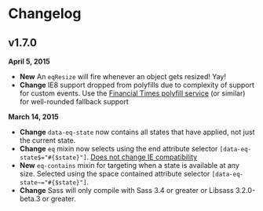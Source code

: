 # Changelog

## v1.7.0
**April 5, 2015**
* **New**  An `eqResize` will fire whenever an object gets resized! Yay!
* **Change** IE8 support dropped from polyfills due to complexity of support for custom events. Use the [Financial Times polyfill service](https://github.com/Financial-Times/polyfill-service) (or similar) for well-rounded fallback support

**March 14, 2015**

* **Change** `data-eq-state` now contains all states that have applied, not just the current state.
* **Change** `eq` mixin now selects using the end attribute selector `[data-eq-state$="#{$state}"]`. [Does not change IE compatibility](http://www.quirksmode.org/css/selectors/#link3)
* **New** `eq-contains` mixin for targeting when a state is available at any size. Selected using the space contained attribute selector `[data-eq-state~="#{$state}"]`.
* **Change** Sass will only compile with Sass 3.4 or greater or Libsass 3.2.0-beta.3 or greater.
